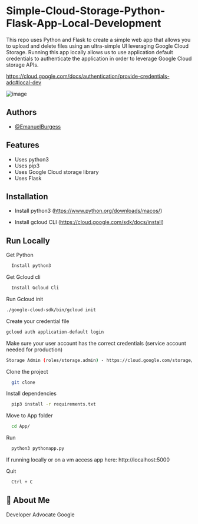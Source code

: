 
# Simple-Cloud-Storage-Python-Flask-App-Local-Development

This repo uses Python and Flask to create a simple web app that allows you to upload and delete files using an ultra-simple UI leveraging Google Cloud Storage. Running this app locally allows us to use application default credentials to authenticate the application in order to leverage Google Cloud storage APIs.

https://cloud.google.com/docs/authentication/provide-credentials-adc#local-dev


![image](https://github.com/CadillacB/Simple-Cloud-Storage-Python-Flask-App/assets/140217233/cae24ecd-44b7-4c3b-a07c-feb5e444fff1)




## Authors

- [@EmanuelBurgess](https://iamEmanuelBurgess.blog)


## Features

- Uses python3
- Uses pip3
- Uses Google Cloud storage library 
- Uses Flask 


## Installation


- Install python3 (https://www.python.org/downloads/macos/)

- Install gcloud CLI (https://cloud.google.com/sdk/docs/install)


## Run Locally

Get Python

```bash
  Install python3 
```

Get Gcloud cli

```bash
  Install Gcloud Cli
```

Run Gcloud init

```bash
./google-cloud-sdk/bin/gcloud init
```

Create your credential file

```bash
gcloud auth application-default login
```

Make sure your user account has the correct credentials (service account needed for production)

```bash
Storage Admin (roles/storage.admin) - https://cloud.google.com/storage/docs/access-control/iam-roles#standard-roles
```

Clone the project

```bash
  git clone 
```

Install dependencies

```bash
  pip3 install -r requirements.txt
```

Move to App folder

```bash
  cd App/
```

Run

```bash
  python3 pythonapp.py
```

If running locally or on a vm access app here: http://localhost:5000
    
Quit
```bash
  Ctrl + C
```


## 🚀 About Me
Developer Advocate Google

